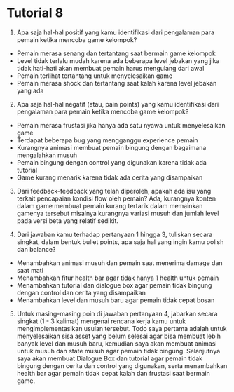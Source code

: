 # Tutorial 8
1. Apa saja hal-hal positif yang kamu identifikasi dari pengalaman para pemain ketika mencoba game kelompok?
- Pemain merasa senang dan tertantang saat bermain game kelompok
- Level tidak terlalu mudah karena ada beberapa level jebakan yang jika tidak hati-hati akan membuat pemain harus mengulang dari awal
- Pemain terlihat tertantang untuk menyelesaikan game
- Pemain merasa shock dan tertantang saat kalah karena level jebakan yang ada

2. Apa saja hal-hal negatif (atau, pain points) yang kamu identifikasi dari pengalaman para pemain ketika mencoba game kelompok?
- Pemain merasa frustasi jika hanya ada satu nyawa untuk menyelesaikan game
- Terdapat beberapa bug yang mengganggu experience pemain
- Kurangnya animasi membuat pemain bingung dengan bagaimana mengalahkan musuh
- Pemain bingung dengan control yang digunakan karena tidak ada tutorial
- Game kurang menarik karena tidak ada cerita yang disampaikan
   
3. Dari feedback-feedback yang telah diperoleh, apakah ada isu yang terkait pencapaian kondisi flow oleh pemain?
Ada, kurangnya konten dalam game membuat pemain kurang tertarik dalam memainkan gamenya tersebut misalnya kurangnya variasi musuh dan jumlah level pada versi beta yang relatif sedikit.

4. Dari jawaban kamu terhadap pertanyaan 1 hingga 3, tuliskan secara singkat, dalam bentuk bullet points, apa saja hal yang ingin kamu polish dan balance?
- Menambahkan animasi musuh dan pemain saat menerima damage dan saat mati
- Menambahkan fitur health bar agar tidak hanya 1 health untuk pemain
- Menambahkan tutorial dan dialogue box agar pemain tidak bingung dengan control dan cerita yang disampaikan
- Menambahkan level dan musuh baru agar pemain tidak cepat bosan

5. Untuk masing-masing poin di jawaban pertanyaan 4, jabarkan secara singkat (1 - 3 kalimat) mengenai rencana kerja kamu untuk mengimplementasikan usulan tersebut.
Todo saya pertama adalah untuk menyelesaikan sisa asset yang belum selesai agar bisa membuat lebih banyak level dan musuh baru, kemudian saya akan membuat animasi untuk musuh dan state musuh agar pemain tidak bingung. Selanjutnya saya akan membuat Dialogue Box dan tutorial agar pemain tidak bingung dengan cerita dan control yang digunakan, serta menambahkan health bar agar pemain tidak cepat kalah dan frustasi saat bermain game.